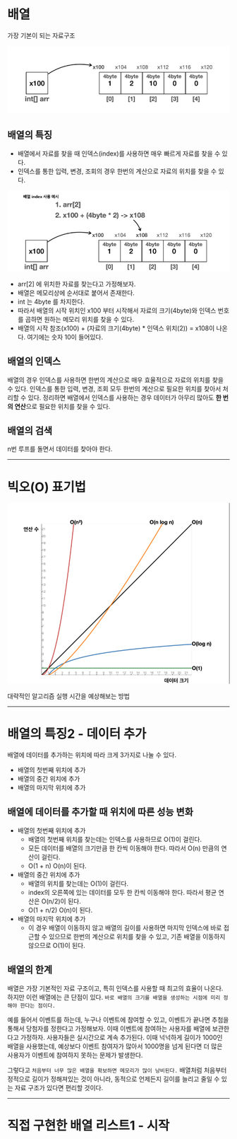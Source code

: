 # 배열
가장 기본이 되는 자료구조

![img.png](img.png)
## 배열의 특징 
- 배열에서 자료를 찾을 때 인덱스(index)를 사용하면 매우 빠르게 자료를 찾을 수 있다.
- 인덱스를 통한 입력, 변경, 조회의 경우 한번의 계산으로 자료의 위치를 찾을 수 있다.

![img_1.png](img_1.png)
- arr[2] 에 위치한 자료를 찾는다고 가정해보자.
- 배열은 메모리상에 순서대로 붙어서 존재한다.
- int 는 4byte 를 차지한다.
- 따라서 배열의 시작 위치인 x100 부터 시작해서 자료의 크기(4byte)와 인덱스 번호를 곱하면 원하는 메모리 위치를 찾을 수 있다.
- 배열의 시작 참조(x100) + (자료의 크기(4byte) * 인덱스 위치(2)) = x108이 나온다. 여기에는 숫자 10이 들어있다.


## 배열의 인덱스
배열의 경우 인덱스를 사용하면 한번의 계산으로 매우 효율적으로 자료의 위치를 찾을 수 있다. 인덱스를 통한 입력, 변경, 조회 모두 한번의 계산으로 필요한 위치를 찾아서 처리할 수 있다. 정리하면 배열에서 인덱스를 사용하는 경우 데이터가 아무리 많아도 **한 번의 연산**으로 필요한 위치를 찾을 수 있다.

## 배열의 검색
n번 루프를 돌면서 데이터를 찾아야 한다. 

---

# 빅오(O) 표기법

![img_2.png](img_2.png)

대략적인 알고리즘 실행 시간을 예상해보는 방법 

---
# 배열의 특징2 - 데이터 추가
배열에 데이터를 추가하는 위치에 따라 크게 3가지로 나눌 수 있다.
- 배열의 첫번째 위치에 추가
- 배열의 중간 위치에 추가
- 배열의 마지막 위치에 추가

## 배열에 데이터를 추가할 때 위치에 따른 성능 변화
- 배열의 첫번째 위치에 추가
  - 배열의 첫번째 위치를 찾는데는 인덱스를 사용하므로 O(1)이 걸린다.
  - 모든 데이터를 배열의 크기만큼 한 칸씩 이동해야 한다. 따라서 O(n) 만큼의 연산이 걸린다.
  - O(1 + n) O(n)이 된다.
- 배열의 중간 위치에 추가
  - 배열의 위치를 찾는데는 O(1)이 걸린다.
  - index의 오른쪽에 있는 데이터를 모두 한 칸씩 이동해야 한다. 따라서 평균 연산은 O(n/2)이 된다.
  - O(1 + n/2) O(n)이 된다.
- 배열의 마지막 위치에 추가
  - 이 경우 배열이 이동하지 않고 배열의 길이를 사용하면 마지막 인덱스에 바로 접근할 수 있으므로 한번의 계산으로 위치를 찾을 수 있고, 기존 배열을 이동하지 않으므로 O(1)이 된다.

## 배열의 한계
배열은 가장 기본적인 자료 구조이고, 특히 인덱스를 사용할 때 최고의 효율이 나온다. 하지만 이런 배열에는 큰 단점이 있다. `바로 배열의 크기를 배열을 생성하는 시점에 미리 정해야 한다는 점이다.`

예를 들어서 이벤트를 하는데, 누구나 이벤트에 참여할 수 있고, 이벤트가 끝나면 추첨을 통해서 당첨자를 정한다고 가정해보자. 이때 이벤트에 참여하는 사용자를 배열에 보관한다고 가정하자. 사용자들은 실시간으로 계속 추가된다. 이때 넉넉하게 길이가 1000인 배열을 사용했는데, 예상보다 이벤트 참여자가 많아서 1000명을 넘게 된다면 더 많은 사용자가 이벤트에 참여하지 못하는 문제가 발생한다. 

그렇다고 `처음부터 너무 많은 배열을 확보하면 메모리가 많이 낭비된다.` 배열처럼 처음부터 정적으로 길이가 정해져있는 것이 아니라, 동적으로 언제든지 길이를 늘리고 줄일 수 있는 자료 구조가 있다면 편리할 것이다.

---
# 직접 구현한 배열 리스트1 - 시작